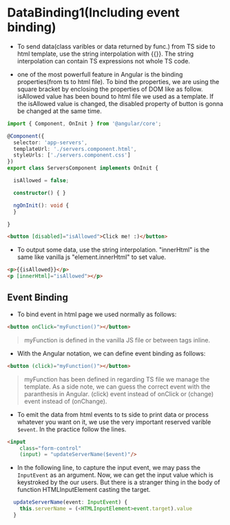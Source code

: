 # DataBinding1(Including event binding)

- To send data(class varibles or data returned by func.) from TS side to html template, use the string interpolation with {{}}. The string interpolation can contain TS expressions not whole TS code.

- one of the most powerfull feature in Angular is the binding properties(from ts to html file). To bind the properties, we are using the square bracket by enclosing the properties of DOM like as follow. isAllowed value has been bound to html file we used as a template. If the isAllowed value is changed, the disabled property of button is gonna be changed at the same time.

```typescript
import { Component, OnInit } from '@angular/core';

@Component({
  selector: 'app-servers',
  templateUrl: './servers.component.html',
  styleUrls: ['./servers.component.css']
})
export class ServersComponent implements OnInit {

  isAllowed = false;

  constructor() { }

  ngOnInit(): void {
  }

}
```

```html
<button [disabled]="isAllowed">Click me! :)</button>
```

- To output some data, use the string interpolation. "innerHtml" is the same like vanilla js "element.innerHtml" to set value.

```html
<p>{{isAllowed}}</p>
<p [innerHtml]="isAllowed"></p>
```

## Event Binding

- To bind event in html page we used normally as follows:

```html
<button onClick="myFunction()"></button>
```

> myFunction is defined in the vanilla JS file or between </script> tags inline.

- With the Angular notation, we can define event binding as follows:

```html
<button (click)="myFunction()"></button>
```

> myFunction has been defined in regarding TS file we manage the template. As a side note, we can guess the correct event with the paranthesis in Angular. (click) event instead of onClick or (change) event instead of (onChange).

- To emit the data from html events to ts side to print data or process whatever you want on it, we use the very important reserved varible `$event`. In the practice follow the lines.

```html
<input 
    class="form-control"
    (input) = "updateServerName($event)"/>
```

- In the following line, to capture the input event, we may pass the `InputEvent` as an argument. Now, we can get the input value which is keystroked by the our users. But there is a stranger thing in the body of function HTMLInputElement casting the target.
```typescript
  updateServerName(event: InputEvent) {
    this.serverName = (<HTMLInputElement>event.target).value
  }
```